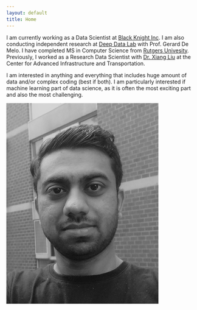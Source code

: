 ```yaml
---
layout: default
title: Home
---
```


I am currently working as a Data Scientist at [Black Knight Inc](https://www.blackknightinc.com/). I am also conducting independent research at [Deep Data Lab](http://gerard.demelo.org/lab.html) with Prof. Gerard De Melo. I have completed MS in Computer Science from [Rutgers Univesity](https://www.rutgers.edu). Previously, I worked as a Research Data Scientist with [Dr. Xiang Liu](https://cee.rutgers.edu/fac/xiang-liu) at the Center for Advanced Infrastructure and Transportation.

I am interested in anything and everything that includes huge amount of data and/or complex coding (best if both). I am particularly interested if machine learning part of data science, as it is often the most exciting part and also the most challenging.

<img src="/img/ks.jpg" alt="A picture of me" width="400">
